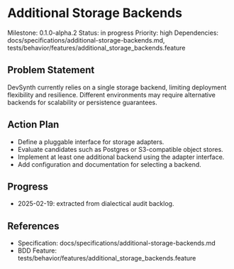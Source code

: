 # Additional Storage Backends
Milestone: 0.1.0-alpha.2
Status: in progress
Priority: high
Dependencies: docs/specifications/additional-storage-backends.md, tests/behavior/features/additional_storage_backends.feature

## Problem Statement
DevSynth currently relies on a single storage backend, limiting deployment
flexibility and resilience. Different environments may require alternative
backends for scalability or persistence guarantees.

## Action Plan
- Define a pluggable interface for storage adapters.
- Evaluate candidates such as Postgres or S3-compatible object stores.
- Implement at least one additional backend using the adapter interface.
- Add configuration and documentation for selecting a backend.

## Progress
- 2025-02-19: extracted from dialectical audit backlog.

## References
- Specification: docs/specifications/additional-storage-backends.md
- BDD Feature: tests/behavior/features/additional_storage_backends.feature
